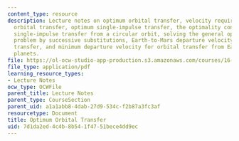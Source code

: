 ```yaml
---
content_type: resource
description: Lecture notes on optimum orbital transfer, velocity requirements for
  orbital transfer, optimum single-impulse transfer, the optimality condition, optimum
  single-impulse transfer from a circular orbit, solving the general optimization
  problem by successive substitutions, Earth-to-Mars departure velocity for orbital
  transfer, and minimum departure velocity for orbital transfer from Earth to the
  planets.
file: https://ol-ocw-studio-app-production.s3.amazonaws.com/courses/16-346-astrodynamics-fall-2008/7d1da2ed4c4b8b541f4751bece4dd9ec_lec_07.pdf
file_type: application/pdf
learning_resource_types:
- Lecture Notes
ocw_type: OCWFile
parent_title: Lecture Notes
parent_type: CourseSection
parent_uid: a1a1abb8-4dab-27d9-534c-f2b87a3fc3af
resourcetype: Document
title: Optimum Orbital Transfer
uid: 7d1da2ed-4c4b-8b54-1f47-51bece4dd9ec
---
```

